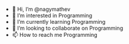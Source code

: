 - 👋 Hi, I’m @nagymathev
- 👀 I’m interested in Programming
- 🌱 I’m currently learning Programming
- 💞️ I’m looking to collaborate on Programming
- 📫 How to reach me Programming

<!---
nagymathev/nagymathev is a ✨ special ✨ repository because its `README.md` (this file) appears on your GitHub profile.
You can click the Preview link to take a look at your changes.
--->

